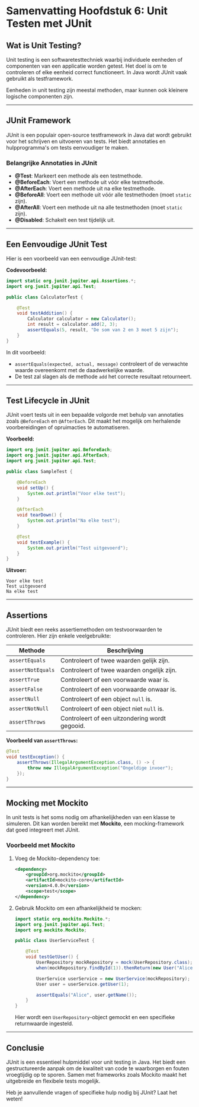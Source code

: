 # Samenvatting Hoofdstuk 6: Unit Testen met JUnit

## Wat is Unit Testing?

Unit testing is een softwaretesttechniek waarbij individuele eenheden of componenten van een applicatie worden getest. Het doel is om te controleren of elke eenheid correct functioneert. In Java wordt JUnit vaak gebruikt als testframework.

Eenheden in unit testing zijn meestal methoden, maar kunnen ook kleinere logische componenten zijn.

---

## JUnit Framework

JUnit is een populair open-source testframework in Java dat wordt gebruikt voor het schrijven en uitvoeren van tests. Het biedt annotaties en hulpprogramma's om tests eenvoudiger te maken.

### Belangrijke Annotaties in JUnit

- **@Test**: Markeert een methode als een testmethode.
- **@BeforeEach**: Voert een methode uit vóór elke testmethode.
- **@AfterEach**: Voert een methode uit na elke testmethode.
- **@BeforeAll**: Voert een methode uit vóór alle testmethoden (moet `static` zijn).
- **@AfterAll**: Voert een methode uit na alle testmethoden (moet `static` zijn).
- **@Disabled**: Schakelt een test tijdelijk uit.

---

## Een Eenvoudige JUnit Test

Hier is een voorbeeld van een eenvoudige JUnit-test:

**Codevoorbeeld:**

```java
import static org.junit.jupiter.api.Assertions.*;
import org.junit.jupiter.api.Test;

public class CalculatorTest {

    @Test
    void testAddition() {
        Calculator calculator = new Calculator();
        int result = calculator.add(2, 3);
        assertEquals(5, result, "De som van 2 en 3 moet 5 zijn");
    }
}
```

In dit voorbeeld:

- `assertEquals(expected, actual, message)` controleert of de verwachte waarde overeenkomt met de daadwerkelijke waarde.
- De test zal slagen als de methode `add` het correcte resultaat retourneert.

---

## Test Lifecycle in JUnit

JUnit voert tests uit in een bepaalde volgorde met behulp van annotaties zoals `@BeforeEach` en `@AfterEach`. Dit maakt het mogelijk om herhalende voorbereidingen of opruimacties te automatiseren.

**Voorbeeld:**

```java
import org.junit.jupiter.api.BeforeEach;
import org.junit.jupiter.api.AfterEach;
import org.junit.jupiter.api.Test;

public class SampleTest {

    @BeforeEach
    void setUp() {
        System.out.println("Voor elke test");
    }

    @AfterEach
    void tearDown() {
        System.out.println("Na elke test");
    }

    @Test
    void testExample() {
        System.out.println("Test uitgevoerd");
    }
}
```

**Uitvoer:**

```
Voor elke test
Test uitgevoerd
Na elke test
```

---

## Assertions

JUnit biedt een reeks assertiemethoden om testvoorwaarden te controleren. Hier zijn enkele veelgebruikte:

|Methode|Beschrijving|
|---|---|
|`assertEquals`|Controleert of twee waarden gelijk zijn.|
|`assertNotEquals`|Controleert of twee waarden ongelijk zijn.|
|`assertTrue`|Controleert of een voorwaarde waar is.|
|`assertFalse`|Controleert of een voorwaarde onwaar is.|
|`assertNull`|Controleert of een object `null` is.|
|`assertNotNull`|Controleert of een object niet `null` is.|
|`assertThrows`|Controleert of een uitzondering wordt gegooid.|

**Voorbeeld van `assertThrows`:**

```java
@Test
void testException() {
    assertThrows(IllegalArgumentException.class, () -> {
        throw new IllegalArgumentException("Ongeldige invoer");
    });
}
```

---

## Mocking met Mockito

In unit tests is het soms nodig om afhankelijkheden van een klasse te simuleren. Dit kan worden bereikt met **Mockito**, een mocking-framework dat goed integreert met JUnit.

### Voorbeeld met Mockito

1. Voeg de Mockito-dependency toe:
    
    ```xml
    <dependency>
        <groupId>org.mockito</groupId>
        <artifactId>mockito-core</artifactId>
        <version>4.0.0</version>
        <scope>test</scope>
    </dependency>
    ```
    
2. Gebruik Mockito om een afhankelijkheid te mocken:
    
    ```java
    import static org.mockito.Mockito.*;
    import org.junit.jupiter.api.Test;
    import org.mockito.Mockito;
    
    public class UserServiceTest {
    
        @Test
        void testGetUser() {
            UserRepository mockRepository = mock(UserRepository.class);
            when(mockRepository.findById(1)).thenReturn(new User("Alice"));
    
            UserService userService = new UserService(mockRepository);
            User user = userService.getUser(1);
    
            assertEquals("Alice", user.getName());
        }
    }
    ```
    
    Hier wordt een `UserRepository`-object gemockt en een specifieke returnwaarde ingesteld.
    

---

## Conclusie

JUnit is een essentieel hulpmiddel voor unit testing in Java. Het biedt een gestructureerde aanpak om de kwaliteit van code te waarborgen en fouten vroegtijdig op te sporen. Samen met frameworks zoals Mockito maakt het uitgebreide en flexibele tests mogelijk.

Heb je aanvullende vragen of specifieke hulp nodig bij JUnit? Laat het weten!